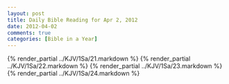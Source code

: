 ```yaml
---
layout: post
title: Daily Bible Reading for Apr 2, 2012
date: 2012-04-02
comments: true
categories: [Bible in a Year]
---
```

{% render_partial ../KJV/1Sa/21.markdown %}
{% render_partial ../KJV/1Sa/22.markdown %}
{% render_partial ../KJV/1Sa/23.markdown %}
{% render_partial ../KJV/1Sa/24.markdown %}
